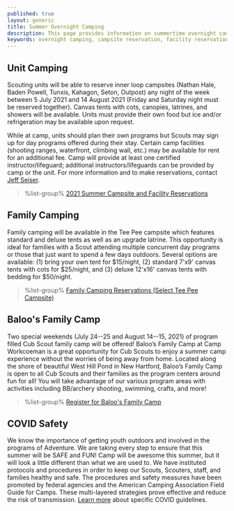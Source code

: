 ```yaml
---
published: true
layout: generic
title: Summer Overnight Camping
description: This page provides information on summertime overnight camping opportunities at Camp Workcoeman.
keywords: overnight camping, campsite reservation, facility reservation, summer
---
```


## Unit Camping

Scouting units will be able to reserve inner loop campsites (Nathan Hale, Baden Powell, Tunxis, Kahagon, Seton, Outpost) any night of the week between 5 July 2021 and 14 August 2021 (Friday and Saturday night must be reserved together). Canvas tents with cots, canopies, latrines, and showers will be available. Units must provide their own food but ice and/or refrigeration may be available upon request.

While at camp, units should plan their own programs but Scouts may sign up for day programs offered during their stay. Certain camp facilities (shooting ranges, waterfront, climbing wall, etc.) may be available for rent for an additional fee. Camp will provide at least one certified instructor/lifeguard; additional instructors/lifeguards can be provided by camp or the unit. For more information and to make reservations, contact <a href="mailto:jseiser@campworkcoeman.org?subject=Summer%20Facility%20Reservations">Jeff Seiser</a>.

> %list-group%
> <a href="https://campreservation.com/066/Camps/636" class="list-group-item">2021 Summer Campsite and Facility Reservations</a>

## Family Camping

Family camping will be available in the Tee Pee campsite which features standard and deluxe tents as well as an upgrade latrine. This opportunity is ideal for families with a Scout attending multiple concurrent day programs or those that just want to spend a few days outdoors. Several options are available: (1) bring your own tent for $15/night, (2) standard 7'x9' canvas tents with cots for $25/night, and (3) deluxe 12'x16' canvas tents with bedding for $50/night.

> %list-group%
> <a href="https://campreservation.com/066/Camps/636" class="list-group-item">Family Camping Reservations (Select Tee Pee Campsite)</a>

## Baloo's Family Camp

Two special weekends (July 24--25 and August 14--15, 2021) of program filled Cub Scout family camp will be offered! Baloo’s Family Camp at Camp Workcoeman is a great opportunity for Cub Scouts to enjoy a summer camp experience without the worries of being away from home. Located along the shore of beautiful West Hill Pond in New Hartford, Baloo’s Family Camp is open to all Cub Scouts and their families as the program centers around fun for all! You will take advantage of our various program areas with activities including BB/archery shooting, swimming, crafts, and more!

> %list-group%
> <a href="https://scoutingevent.com/066-46544" class="list-group-item">Register for Baloo's Family Camp</a>

## COVID Safety

We know the importance of getting youth outdoors and involved in the programs of Adventure.  We are taking every step to ensure that this summer will be SAFE and FUN!  Camp will be awesome this summer, but it will look a little different than what we are used to.  We have instituted protocols and procedures in order to keep our Scouts, Scouters, staff, and families healthy and safe.  The procedures and safety measures have been promoted by federal agencies and the American Camping Association Field Guide for Camps. These multi-layered strategies prove effective and reduce the risk of transmission. <a href="https://tinyurl.com/33wn554u">Learn more</a> about specific COVID guidelines.
